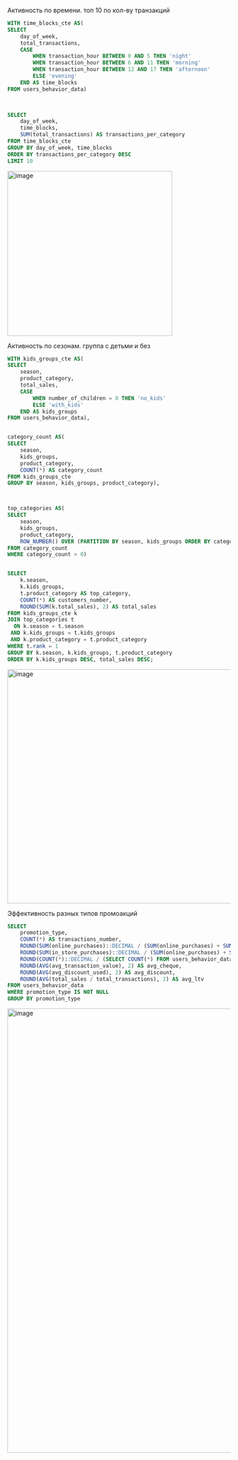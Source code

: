 Активность по времени. топ 10 по кол-ву транзакций
```sql
WITH time_blocks_cte AS(
SELECT
    day_of_week,
    total_transactions,
    CASE
        WHEN transaction_hour BETWEEN 0 AND 5 THEN 'night'
        WHEN transaction_hour BETWEEN 6 AND 11 THEN 'morning'
        WHEN transaction_hour BETWEEN 12 AND 17 THEN 'afternoon'
        ELSE 'evening'
    END AS time_blocks
FROM users_behavior_data)
    


SELECT
    day_of_week,
    time_blocks,
    SUM(total_transactions) AS transactions_per_category
FROM time_blocks_cte
GROUP BY day_of_week, time_blocks
ORDER BY transactions_per_category DESC
LIMIT 10
```
<img width="372" alt="image" src="https://github.com/user-attachments/assets/c6f37814-8576-4de2-abc5-05f36c2f5151" />




Активность по сезонам. группа с детьми и без
```sql
WITH kids_groups_cte AS(
SELECT
    season,
    product_category,
    total_sales,
    CASE
        WHEN number_of_children = 0 THEN 'no_kids'
        ELSE 'with_kids'
    END AS kids_groups
FROM users_behavior_data),


category_count AS(
SELECT
    season, 
    kids_groups,
    product_category,
    COUNT(*) AS category_count
FROM kids_groups_cte
GROUP BY season, kids_groups, product_category),



top_categories AS(
SELECT
    season, 
    kids_groups,
    product_category,
    ROW_NUMBER() OVER (PARTITION BY season, kids_groups ORDER BY category_count DESC) AS rank
FROM category_count
WHERE category_count > 0)


SELECT
    k.season, 
    k.kids_groups,
    t.product_category AS top_category,
    COUNT(*) AS customers_number,
    ROUND(SUM(k.total_sales), 2) AS total_sales
FROM kids_groups_cte k
JOIN top_categories t
  ON k.season = t.season
 AND k.kids_groups = t.kids_groups
 AND k.product_category = t.product_category
WHERE t.rank = 1
GROUP BY k.season, k.kids_groups, t.product_category
ORDER BY k.kids_groups DESC, total_sales DESC;
```
<img width="528" alt="image" src="https://github.com/user-attachments/assets/2c5bbc0e-255f-4b24-8807-ce915c8b5375" />





Эффективность разных типов промоакций
```sql
SELECT
    promotion_type,
    COUNT(*) AS transactions_number,
    ROUND(SUM(online_purchases)::DECIMAL / (SUM(online_purchases) + SUM(in_store_purchases)), 2)*100 AS online_purchases_share,
    ROUND(SUM(in_store_purchases)::DECIMAL / (SUM(online_purchases) + SUM(in_store_purchases)), 2)*100 AS in_store_purchases_share,
    ROUND(COUNT(*)::DECIMAL / (SELECT COUNT(*) FROM users_behavior_data WHERE promotion_type IS NOT NULL),2)*100 AS transactions_share,
    ROUND(AVG(avg_transaction_value), 2) AS avg_cheque,
    ROUND(AVG(avg_discount_used), 2) AS avg_discount,
    ROUND(AVG(total_sales / total_transactions), 2) AS avg_ltv
FROM users_behavior_data
WHERE promotion_type IS NOT NULL
GROUP BY promotion_type
```
<img width="1002" alt="image" src="https://github.com/user-attachments/assets/b604a3b5-c17d-43cb-9a7b-1a1b0ceb32c8" />
